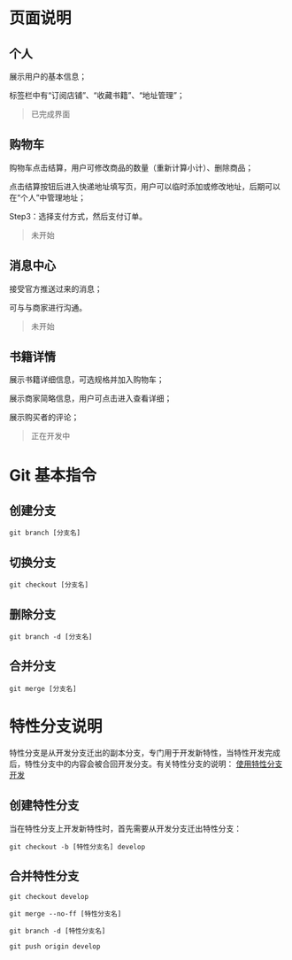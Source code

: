 # 页面说明

## 个人

展示用户的基本信息；

标签栏中有“订阅店铺”、“收藏书籍”、“地址管理”；

> 已完成界面

## 购物车

购物车点击结算，用户可修改商品的数量（重新计算小计）、删除商品；

点击结算按钮后进入快递地址填写页，用户可以临时添加或修改地址，后期可以在“个人”中管理地址；

Step3：选择支付方式，然后支付订单。

> 未开始

## 消息中心

接受官方推送过来的消息；

可与与商家进行沟通。

> 未开始

## 书籍详情

展示书籍详细信息，可选规格并加入购物车；

展示商家简略信息，用户可点击进入查看详细；

展示购买者的评论；

> 正在开发中

# Git 基本指令

## 创建分支

```shell
git branch [分支名]
```

## 切换分支

```shell
git checkout [分支名]
```

## 删除分支

```shell
git branch -d [分支名]
```

## 合并分支

```shell
git merge [分支名]
```

# 特性分支说明

特性分支是从开发分支迁出的副本分支，专门用于开发新特性，当特性开发完成后，特性分支中的内容会被合回开发分支。有关特性分支的说明： [使用特性分支开发](https://wenxinhe.gitbooks.io/knowledge-base/content/shi-yong-te-xing-fen-zhi-kai-fa.html#what-is-feature-branch)

## 创建特性分支

当在特性分支上开发新特性时，首先需要从开发分支迁出特性分支：

```shell
git checkout -b [特性分支名] develop
```

## 合并特性分支

```shell
git checkout develop

git merge --no-ff [特性分支名]

git branch -d [特性分支名]

git push origin develop
```
